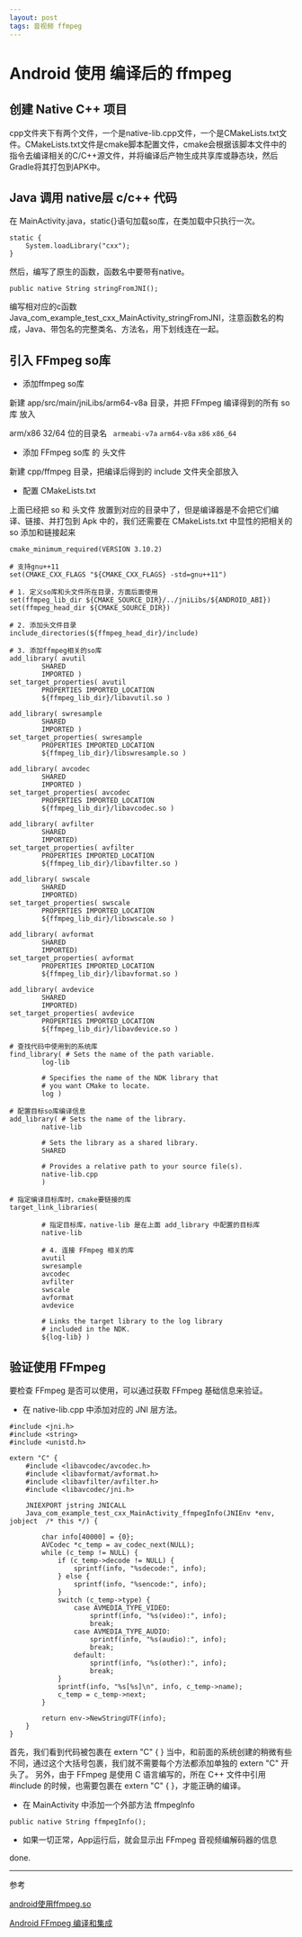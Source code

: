 ```yaml
---
layout: post
tags: 音视频 ffmpeg
---
```


# Android 使用 编译后的 ffmpeg

## 创建 Native C++ 项目

cpp文件夹下有两个文件，一个是native-lib.cpp文件，一个是CMakeLists.txt文件。CMakeLists.txt文件是cmake脚本配置文件，cmake会根据该脚本文件中的指令去编译相关的C/C++源文件，并将编译后产物生成共享库或静态块，然后Gradle将其打包到APK中。

## Java 调用 native层 c/c++ 代码

在 MainActivity.java，static{}语句加载so库，在类加载中只执行一次。

```
static {
    System.loadLibrary("cxx");
}
```

然后，编写了原生的函数，函数名中要带有native。

```
public native String stringFromJNI();
```

编写相对应的c函数 Java_com_example_test_cxx_MainActivity_stringFromJNI，注意函数名的构成，Java、带包名的完整类名、方法名，用下划线连在一起。

## 引入 FFmpeg so库

- 添加ffmpeg so库

新建 app/src/main/jniLibs/arm64-v8a 目录，并把 FFmpeg 编译得到的所有 so库 放入

arm/x86 32/64 位的目录名 ` armeabi-v7a` `arm64-v8a` `x86` `x86_64`

- 添加 FFmpeg so库 的 头文件

新建 cpp/ffmpeg 目录，把编译后得到的 include 文件夹全部放入

- 配置 CMakeLists.txt

上面已经把 so 和 头文件 放置到对应的目录中了，但是编译器是不会把它们编译、链接、并打包到 Apk 中的，我们还需要在 CMakeLists.txt 中显性的把相关的 so 添加和链接起来

```
cmake_minimum_required(VERSION 3.10.2)

# 支持gnu++11
set(CMAKE_CXX_FLAGS "${CMAKE_CXX_FLAGS} -std=gnu++11")

# 1. 定义so库和头文件所在目录，方面后面使用
set(ffmpeg_lib_dir ${CMAKE_SOURCE_DIR}/../jniLibs/${ANDROID_ABI})
set(ffmpeg_head_dir ${CMAKE_SOURCE_DIR})

# 2. 添加头文件目录
include_directories(${ffmpeg_head_dir}/include)

# 3. 添加ffmpeg相关的so库
add_library( avutil
        SHARED
        IMPORTED )
set_target_properties( avutil
        PROPERTIES IMPORTED_LOCATION
        ${ffmpeg_lib_dir}/libavutil.so )

add_library( swresample
        SHARED
        IMPORTED )
set_target_properties( swresample
        PROPERTIES IMPORTED_LOCATION
        ${ffmpeg_lib_dir}/libswresample.so )

add_library( avcodec
        SHARED
        IMPORTED )
set_target_properties( avcodec
        PROPERTIES IMPORTED_LOCATION
        ${ffmpeg_lib_dir}/libavcodec.so )

add_library( avfilter
        SHARED
        IMPORTED)
set_target_properties( avfilter
        PROPERTIES IMPORTED_LOCATION
        ${ffmpeg_lib_dir}/libavfilter.so )

add_library( swscale
        SHARED
        IMPORTED)
set_target_properties( swscale
        PROPERTIES IMPORTED_LOCATION
        ${ffmpeg_lib_dir}/libswscale.so )

add_library( avformat
        SHARED
        IMPORTED)
set_target_properties( avformat
        PROPERTIES IMPORTED_LOCATION
        ${ffmpeg_lib_dir}/libavformat.so )

add_library( avdevice
        SHARED
        IMPORTED)
set_target_properties( avdevice
        PROPERTIES IMPORTED_LOCATION
        ${ffmpeg_lib_dir}/libavdevice.so )

# 查找代码中使用到的系统库
find_library( # Sets the name of the path variable.
        log-lib

        # Specifies the name of the NDK library that
        # you want CMake to locate.
        log )

# 配置目标so库编译信息
add_library( # Sets the name of the library.
        native-lib

        # Sets the library as a shared library.
        SHARED

        # Provides a relative path to your source file(s).
        native-lib.cpp
        )

# 指定编译目标库时，cmake要链接的库
target_link_libraries(

        # 指定目标库，native-lib 是在上面 add_library 中配置的目标库
        native-lib

        # 4. 连接 FFmpeg 相关的库
        avutil
        swresample
        avcodec
        avfilter
        swscale
        avformat
        avdevice

        # Links the target library to the log library
        # included in the NDK.
        ${log-lib} )
```

## 验证使用 FFmpeg

要检查 FFmpeg 是否可以使用，可以通过获取 FFmpeg 基础信息来验证。

- 在 native-lib.cpp 中添加对应的 JNI 层方法。

```
#include <jni.h>
#include <string>
#include <unistd.h>

extern "C" {
    #include <libavcodec/avcodec.h>
    #include <libavformat/avformat.h>
    #include <libavfilter/avfilter.h>
    #include <libavcodec/jni.h>

    JNIEXPORT jstring JNICALL
    Java_com_example_test_cxx_MainActivity_ffmpegInfo(JNIEnv *env, jobject  /* this */) {

        char info[40000] = {0};
        AVCodec *c_temp = av_codec_next(NULL);
        while (c_temp != NULL) {
            if (c_temp->decode != NULL) {
                sprintf(info, "%sdecode:", info);
            } else {
                sprintf(info, "%sencode:", info);
            }
            switch (c_temp->type) {
                case AVMEDIA_TYPE_VIDEO:
                    sprintf(info, "%s(video):", info);
                    break;
                case AVMEDIA_TYPE_AUDIO:
                    sprintf(info, "%s(audio):", info);
                    break;
                default:
                    sprintf(info, "%s(other):", info);
                    break;
            }
            sprintf(info, "%s[%s]\n", info, c_temp->name);
            c_temp = c_temp->next;
        }
        
        return env->NewStringUTF(info);
    }
}
```

首先，我们看到代码被包裹在 extern "C" { } 当中，和前面的系统创建的稍微有些不同，通过这个大括号包裹，我们就不需要每个方法都添加单独的 extern "C" 开头了。 
另外，由于 FFmpeg 是使用 C 语言编写的，所在 C++ 文件中引用 #include 的时候，也需要包裹在 extern "C" { }，才能正确的编译。

- 在 MainActivity 中添加一个外部方法 ffmpegInfo

```
public native String ffmpegInfo();
```

- 如果一切正常，App运行后，就会显示出 FFmpeg 音视频编解码器的信息

done.

---

参考

[android使用ffmpeg.so](https://blog.csdn.net/minping9101/article/details/131804184)

[Android FFmpeg 编译和集成](https://cloud.tencent.com/developer/article/1773965)
